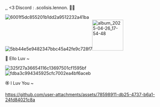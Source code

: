 ,, <3 Discord : .scolisis.lennon. 🌸🌈

![6001f5dc855201b1dd2a9512232a41ba](https://github.com/user-attachments/assets/472cb155-8369-400e-9ef2-e348ce338662) ![5bb44e5e9482347bbc45a42fe9c728f7](https://github.com/user-attachments/assets/6f6f58f1-a0ad-4b5b-84e0-38f097e57496)<img width="100" height="100" alt="album_2025-04-26_17-54-48" src="https://github.com/user-attachments/assets/bc9c355e-3786-4998-ba19-951c5bd77a7c" />



🌸 Ello Luv ~

![325f27a36654116c13697501cf1595bf](https://github.com/user-attachments/assets/3ec35ff5-28dc-4ce4-a794-c44865515316)![fdba3c994345925cfc7002ea4bf6aceb](https://github.com/user-attachments/assets/253f5a59-4471-4298-84d8-571504878e4d)


🏵️ I Luv You ~



https://github.com/user-attachments/assets/78598911-db25-4737-b6a1-24fd84021c8a

